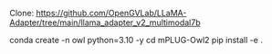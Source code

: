 Clone: https://github.com/OpenGVLab/LLaMA-Adapter/tree/main/llama_adapter_v2_multimodal7b

conda create -n owl python=3.10 -y
cd mPLUG-Owl2
pip install -e .


